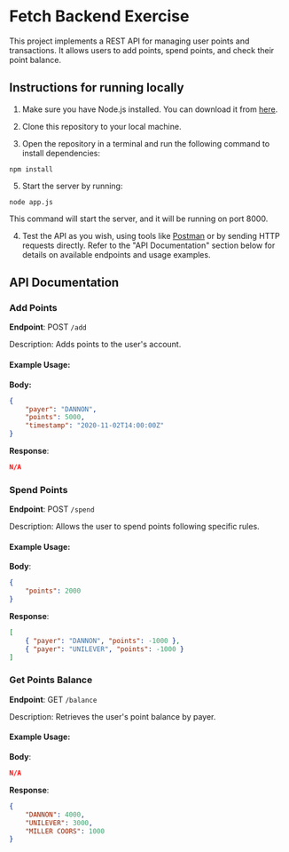 # Fetch Backend Exercise

This project implements a REST API for managing user points and transactions. It allows users to add points, spend points, and check their point balance.

## Instructions for running locally

1. Make sure you have Node.js installed. You can download it from [here](https://nodejs.org/).

2. Clone this repository to your local machine.

3. Open the repository in a terminal and run the following command to install dependencies:

```
npm install
```

5. Start the server by running:

```
node app.js
```

This command will start the server, and it will be running on port 8000.

4. Test the API as you wish, using tools like [Postman](https://www.postman.com/) or by sending HTTP requests directly. Refer to the "API Documentation" section below for details on available endpoints and usage examples.

## API Documentation

### Add Points

**Endpoint**: POST `/add`

Description: Adds points to the user's account.

#### Example Usage:

**Body:**

```json
{
    "payer": "DANNON",
    "points": 5000,
    "timestamp": "2020-11-02T14:00:00Z"
}
```

**Response**:

```json
N/A
```

### Spend Points

**Endpoint**: POST `/spend`

Description: Allows the user to spend points following specific rules.

#### Example Usage:

**Body**:

```json
{
    "points": 2000
}
```

**Response**:

```json
[
    { "payer": "DANNON", "points": -1000 },
    { "payer": "UNILEVER", "points": -1000 }
]
```

### Get Points Balance

**Endpoint**: GET `/balance`

Description: Retrieves the user's point balance by payer.

#### Example Usage:

**Body**:

```json
N/A
```

**Response**:

```json
{
    "DANNON": 4000,
    "UNILEVER": 3000,
    "MILLER COORS": 1000
}
```

